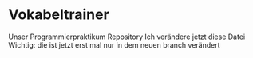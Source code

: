 # Vokabeltrainer
Unser Programmierpraktikum Repository
Ich verändere jetzt diese Datei
Wichtig: die ist jetzt erst mal nur in dem neuen branch verändert
